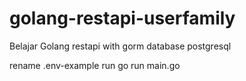 # golang-restapi-userfamily
Belajar Golang restapi with gorm
database postgresql

rename .env-example
run go run main.go

